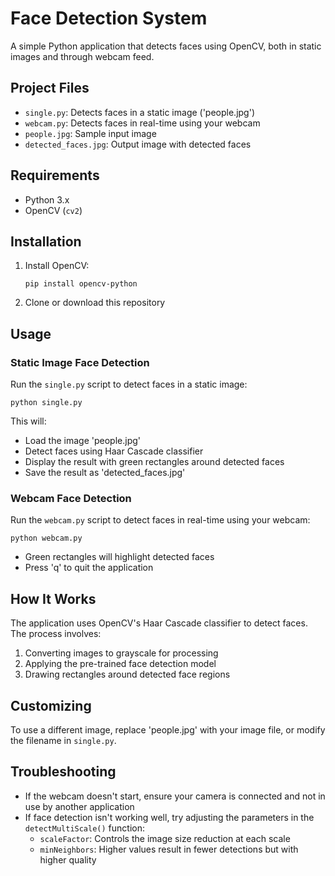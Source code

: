 # Face Detection System

A simple Python application that detects faces using OpenCV, both in static images and through webcam feed.

## Project Files

- `single.py`: Detects faces in a static image ('people.jpg')
- `webcam.py`: Detects faces in real-time using your webcam
- `people.jpg`: Sample input image
- `detected_faces.jpg`: Output image with detected faces

## Requirements

- Python 3.x
- OpenCV (`cv2`)

## Installation

1. Install OpenCV:
   ```
   pip install opencv-python
   ```

2. Clone or download this repository

## Usage

### Static Image Face Detection

Run the `single.py` script to detect faces in a static image:

```
python single.py
```

This will:
- Load the image 'people.jpg'
- Detect faces using Haar Cascade classifier
- Display the result with green rectangles around detected faces
- Save the result as 'detected_faces.jpg'

### Webcam Face Detection

Run the `webcam.py` script to detect faces in real-time using your webcam:

```
python webcam.py
```

- Green rectangles will highlight detected faces
- Press 'q' to quit the application

## How It Works

The application uses OpenCV's Haar Cascade classifier to detect faces. The process involves:

1. Converting images to grayscale for processing
2. Applying the pre-trained face detection model
3. Drawing rectangles around detected face regions

## Customizing

To use a different image, replace 'people.jpg' with your image file, or modify the filename in `single.py`.

## Troubleshooting

- If the webcam doesn't start, ensure your camera is connected and not in use by another application
- If face detection isn't working well, try adjusting the parameters in the `detectMultiScale()` function:
  - `scaleFactor`: Controls the image size reduction at each scale
  - `minNeighbors`: Higher values result in fewer detections but with higher quality
